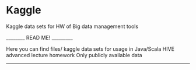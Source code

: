 # Kaggle
Kaggle data sets for HW of Big data management tools

________ READ ME! _________

Here you can find files/ kaggle data sets for usage in Java/Scala HIVE advanced lecture homework
Only publicly available data 
___________________________

